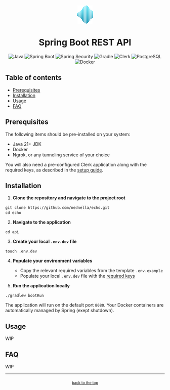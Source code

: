 <!-- HEADER -->
<br id="top" />
<p align="center">
  <a href="https://github.com/nednella/echo" target="_blank" rel="noopener noreferrer">
    <img src="./assets/echo-logo-256-light-gradient.svg" width="48" />
  </a>
</p>
<div align="center">
  <h1>Spring Boot REST API</h1>
  <p>
    <img alt="Java" src="https://img.shields.io/badge/Java-F71134?style=for-the-badge&logo=openjdk&logoColor=white"/>
    <img alt="Spring Boot" src="https://img.shields.io/badge/Spring_Boot-6DB33F?style=for-the-badge&logo=springboot&logoColor=white"/>
    <img alt="Spring Security" src="https://img.shields.io/badge/Spring_Security-6DB33F?style=for-the-badge&logo=springsecurity&logoColor=white"/>
    <img alt="Gradle" src="https://img.shields.io/badge/Gradle-02303A?style=for-the-badge&logo=gradle&logoColor=white"/>
    <img alt="Clerk" src="https://img.shields.io/badge/Clerk-5138EE?style=for-the-badge&logo=clerk&logoColor=white"/>
    <img alt="PostgreSQL" src="https://img.shields.io/badge/PostgreSQL-4169E1?style=for-the-badge&logo=postgresql&logoColor=white"/>
    <img alt="Docker" src="https://img.shields.io/badge/Docker-2496ED?style=for-the-badge&logo=docker&logoColor=white"/>
  </p>
</div>

## Table of contents

- [Prerequisites](#prerequisites)
- [Installation](#installation)
- [Usage](#usage)
- [FAQ](#faq)

## Prerequisites

The following items should be pre-installed on your system:

- Java 21+ JDK
- Docker
- Ngrok, or any tunneling service of your choice

You will also need a pre-configured Clerk application along with the required keys, as described in the [setup guide](clerk.md).

## Installation

1. **Clone the repository and navigate to the project root**

```
git clone https://github.com/nednella/echo.git
cd echo
```

2. **Navigate to the application**

```
cd api
```

3. **Create your local `.env.dev` file**

```
touch .env.dev
```

4. **Populate your environment variables**

    - Copy the relevant required variables from the template `.env.example`
    - Populate your local `.env.dev` file with the [required keys](clerk.md#obtaining-the-api-keys)

5. **Run the application locally**

```
./gradlew bootRun
```

The application will run on the default port `8080`. Your Docker containers are automatically managed by Spring (exept shutdown).

## Usage

WIP

## FAQ

WIP

---

<!-- FOOTER -->
<p align="center">
  <sub><a href="#top">back to the top</a></sub>
</p>
